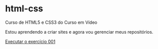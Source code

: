 # html-css
 Curso de HTML5 e CSS3 do Curso em Vídeo

 Estou aprendendo a criar sites e agora vou gerenciar meus repositórios.

<a href="#"> Executar o exercício 001
